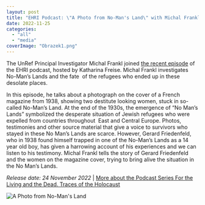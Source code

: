 ```yaml
---
layout: post
title: "EHRI Podcast: \"A Photo from No-Man's Land\" with Michal Frankl"
date: 2022-11-25
categories: 
  - "all"
  - "media"
coverImage: "Obrazek1.png"
---
```


The UnRef Principal Investigator Michal Frankl joined [the recent episode](https://www.ehri-project.eu/new-release-ehri-podcast-photo-no-mans-land) of the EHRI podcast, hosted by Katharina Freise. Michal Frankl investigates No-Man’s Lands and the fate  of the refugees who ended up in these desolate places.

In this episode, he talks about a photograph on the cover of a French magazine from 1938, showing two destitute looking women, stuck in so-called No-Man’s Land. At the end of the 1930s, the emergence of “No Man’s Lands” symbolized the desperate situation of Jewish refugees who were expelled from countries throughout  East and Central Europe. Photos, testimonies and other source material that give a voice to survivors who stayed in these No Man’s Lands are scarce. However, Gerard Friedenfeld, who in 1938 found himself trapped in one of the No-Man’s Lands as a 14 year old boy, has given a harrowing account of his experiences and we can listen to his testimony. Michal Frankl tells the story of Gerard Friedenfeld and the women on the magazine cover, trying to bring alive the situation in the No Man’s Lands.

_Release date: 24 November 2022_ | [More about the Podcast Series For the Living and the Dead. Traces of the Holocaust](https://www.ehri-project.eu/ehri-podcast-for-the-living-and-the-dead)

![A Photo from No-Man's Land](/assets/images/5.%20Image%20Photo%20b.png)
